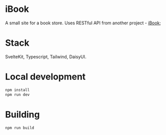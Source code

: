 # iBook

A small site for a book store. Uses RESTful API from another project - [iBook](https://github.com/whatevernumber/ibook-test);

# Stack

SvelteKit, Typescript, Tailwind, DaisyUI.

# Local development
```bash
npm install
npm run dev
```
# Building

```bash
npm run build
```